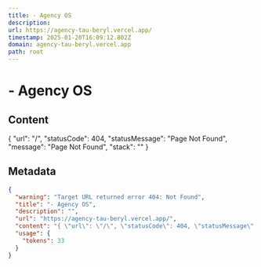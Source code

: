 ```yaml
---
title: - Agency OS
description: 
url: https://agency-tau-beryl.vercel.app/
timestamp: 2025-01-20T16:09:12.802Z
domain: agency-tau-beryl.vercel.app
path: root
---
```


# - Agency OS



## Content

{ "url": "/", "statusCode": 404, "statusMessage": "Page Not Found", "message": "Page Not Found", "stack": "" }

## Metadata

```json
{
  "warning": "Target URL returned error 404: Not Found",
  "title": "- Agency OS",
  "description": "",
  "url": "https://agency-tau-beryl.vercel.app/",
  "content": "{ \"url\": \"/\", \"statusCode\": 404, \"statusMessage\": \"Page Not Found\", \"message\": \"Page Not Found\", \"stack\": \"\" }",
  "usage": {
    "tokens": 33
  }
}
```
